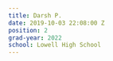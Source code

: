 ```yaml
---
title: Darsh P.
date: 2019-10-03 22:08:00 Z
position: 2
grad-year: 2022
school: Lowell High School
---
```


